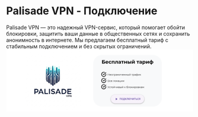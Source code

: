 # Palisade VPN - Подключение

Palisade VPN — это надежный VPN-сервис, который помогает обойти блокировки, защитить ваши данные в общественных сетях и сохранить анонимность в интернете. Мы предлагаем бесплатный тариф с стабильным подключением и без скрытых ограничений.
[![Баннер с логотипом и информацией о бесплатном тарифе](/assets/Banner.png)](google.com)